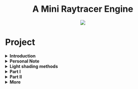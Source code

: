 <div align="center">


# A Mini Raytracer Engine

<img src="https://64.media.tumblr.com/9db1800f23bd2b3eaaf071a8ce464b8c/13125e997c7c3e38-26/s1280x1920/fb877507cb4fe41f355e40c35f671c7b27d63e94.gif">
</div>

# Project

[//]: # (collapsed)
[//]: # (end-collapsed)
[//]: # (format)
[//]: # (end-format)



[//]: # (collapsed)
<details>
<summary><b>Introduction</b> </summary>
<br>

# Exploring the basics
```
The goal of such project, under the directions of 42 Pedagogy council, was to get us, students, to better understand the basic concepts of Graphic's Programing. As a personal quest, I added, the principles of math and physics, the foundation of our collective understanding of the universe. 
```

[//]: # (end-collapsed)
</details>



[//]: # (collapsed)
<details>
<summary><b>Personal Note</b> </summary>
<br>

# Personal note

> In University, while studying Visual Culture, Semiotics with minor in Photography, it was commonly said in class that a Photograph is a drawing by light. 
While building this project, its was a recurring thought, that raytracing is a sort of "painting by numbers".  Due to time constrains and my own personal limitations I didn't get to deep dive into photon behavior and other fascinating topics.

```
In Part I, you may find the mandatory features of the 42 requirements to validate ths project. 
In Part II, the extra features I've been working on. 
```
[//]: # (end-collapsed)
</details>


[//]: # (collapsed)
<details>
<summary><b>Light shading methods </b> </summary>
<br>

## Light shading methods (intuitive implementation)
<img src="https://64.media.tumblr.com/64842901b9d4f81dbfe5ead3a504ac48/15afaa9bbc098a8b-af/s1280x1920/840725380b3ad154bf1140a5b70c6dd78dfb65fa.pnj">

[//]: # (end-collapsed)
</details>

[//]: # (collapsed)
<details>
<summary><b>Part I </b> </summary>
<br>

# Part I

| Allowed libs | Allowed c functions | Shapes | Light System | Interactions |
|:------------|:-------------------|:------|:------------|:------------|
| 1. Libft  2.Minilibx|  - open * close, read, write, printf , malloc, free, perror, strerror, exit | plane, sphere, cylinder | You must implement Ambient and diffuse lighting | Pressing ESC must close the window and quit the program cleanly.  Clicking on the red cross on the window’s frame must close the window and quit the program cleanly. |


## Renders Part I

| Shadows | Light type | Light Reference | Shading |
|:------------|:------------|:------------|:------------|
| no | global + spot| yes | difuse shading |

| | | |
|:-------------------------:|:-------------------------:|:-------------------------:|
|![](https://64.media.tumblr.com/95040833b48c66b3aa8e2b21f6c0516b/468d61b557d29e28-6e/s1280x1920/91d1443692d3cb572451a20c21ab1b311963db4c.png)sub here|  ![](https://64.media.tumblr.com/6dba796210f64dc589815443a7db6ee7/11dd4897a0228e1e-f1/s1280x1920/47a623b12137d9e78c88a970f775be4118ec136a.png)sub here|![](https://64.media.tumblr.com/867a0a8548de0f4ea4b20995b1718552/6f82792bfefedfd5-11/s1280x1920/7a476bdf8b1a8135470cfb35bd22f3481420a860.png)sub here|

[//]: # (end-collapsed)
</details>






[//]: # (collapsed)
<details>
<summary><b>Part II </b> </summary>
<br>

## Part II 

| Shadows | Light type | Light Reference | Shading |
:------------:|:------------:|:------------:|:------------:|
|  no | global Light + spot| yes | difuse shading |


## Part II Renders

| | | |
|:-------------------------:|:-------------------------:|:-------------------------:|
|sub here|sub here|sub here|

[//]: # (end-collapsed)
</details>

[//]: # (collapsed)
<details>
<summary><b>More </b> </summary>
<br>

###### Project Structure

- [Block](#######-Block-I)
    * [Block](#######-Block-2)
    * [Block](#######-Block-2)
    * [Block](#######-Block-2)
- [Block](#######-Block-I)
    * [Block](#######-Block-2)
    * [Block](#######-Block-2)
    * [Block](#######-Block-2)

###### Custom Libraries 

| info one | info two |
|:---------:|:-----------------:|
|one | :) |
|two | :) |
|three| :) |
|four| :) |
|five| :) |

###### Custom Data Structures 

| info one | info two |
|:---------:|:-----------------:|
|one | :) |
|two | :) |
|three| :) |
|four| :) |
|five| :) |

###### Other Features Implemented

| | | |
|:-------------------------:|:-------------------------:|:-------------------------:|
|<img src="https://64.media.tumblr.com/c5b04f340576ce5859ac69e6401450e3/6dab6b5c26e26f6c-30/s1280x1920/4b3d1abd358d41def4dbfb5b8d5ae40254d0cc88.jpg" width="200"> sub here|<img src="https://64.media.tumblr.com/33dbe83c6197a3cd6ad4310a0a5486bd/2176a82ead6fd58d-91/s1280x1920/beee5984a9e174ca46131c6196b61cc562744bb4.jpg" width="200"> sub here|<img src="https://64.media.tumblr.com/8da44fb8814ac1482f4a909f99f8ca41/2176a82ead6fd58d-89/s1280x1920/a16611cf91e0ba0ab41823313ff41dc4eb0cf3da.jpg" width="200"> sub here|<img src="https://64.media.tumblr.com/30b98071c89271d8b2de5f8caeb60885/27d8b878f7373bc3-45/s1280x1920/33724b1b0f3bf754bcb9b1613026e853d6c09be1.jpg" width="300"> sub here|

###### Features to implement

- bullet one
- bullet two
- bullet three
- bullet four

###### Interaction Commands

| info one | info two |
|:---------:|:-----------------:|
|one | :) |
|two | :) |
|three| :) |
|four| :) |
|five| :) |

###### Compile 

```bash
make
```
###### Interact

```bash
$ echo The value of variable x = $x
```

###### Wip 

| info one | info two |
|:---------:|:-----------------:|
|one | :) |
|two | :) |
|three| :) |
|four| :) |
|five| :) |


###### Research 

>[LINK1](https://)  
>[LINK2](https://)  
>[LINK3](https://)  
>[LINK4](https://)  

###### Acknowledgements 

```
Final notes. 
Sure, a real-life Epstein drive is still a few  
breakthroughs away. But the rocket-building game  
lets you pilot a fusion-propelled craft right now.
```
###### Languages used (extended version)
[![Top Langs](https://github-readme-stats.vercel.app/api/top-langs/?username=mvtta&langs_count=8&layout=compact&theme=dark&align="center")](https://github.com/mvtta/github-readme-stats)
---  

###### Badges
![shell](https://img.shields.io/badge/Shell_Script-121011?style=for-the-badge&logo=gnu-bash&logoColor=white)
![sql](https://img.shields.io/badge/MySQL-00000F?style=for-the-badge&logo=mysql&logoColor=white)
![mark](https://img.shields.io/badge/Markdown-000000?style=for-the-badge&logo=markdown&logoColor=white)

![c](https://img.shields.io/badge/C-00599C?style=for-the-badge&logo=c&logoColor=white)
![py](https://img.shields.io/badge/Python-14354C?style=for-the-badge&logo=python&logoColor=white)
![php](https://img.shields.io/badge/PHP-777BB4?style=for-the-badge&logo=php&logoColor=white)

[![GitHub Stars](https://img.shields.io/github/stars/IgorAntun/node-chat.svg)](https://github.com/m4r11/Template-Project)
[![GitHub Issues](https://img.shields.io/github/issues/IgorAntun/node-chat.svg)](https://github.com/m4r11/Template-Project/issues)
[![Current Version](https://img.shields.io/badge/version-1.0.7-green.svg)](https://github.com/m4r11/Template-Project)
[![Live Demo](https://img.shields.io/badge/demo-online-green.svg)](https://github.com/m4r11/Template-Project)
[![Gitter](https://badges.gitter.im/Join%20Chat.svg)](https://github.com/m4r11/Template-Project?utm_source=badge&utm_medium=badge&utm_campaign=pr-badge)
![madebash](https://img.shields.io/badge/Made%20with-Bash-1f425f.svg)

[//]: # (end-collapsed)
</details>